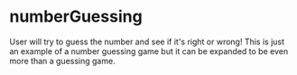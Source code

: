 # numberGuessing
User will try to guess the number and see if it's right or wrong!
This is just an example of a number guessing game but it can be expanded to be even more than a guessing game.
